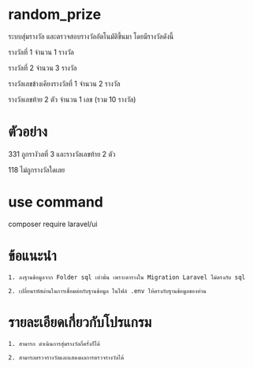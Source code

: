# random_prize
ระบบสุ่มรางวัล และตรวจสอบรางวัลอัตโนมัติขึ้นมา โดยมีรางวัลดังนี้

รางวัลที่ 1 จำนวน 1 รางวัล

รางวัลที่ 2 จำนวน 3 รางวัล

รางวัลเลขข้างเคียงรางวัลที่ 1 จำนวน 2 รางวัล

รางวัลเลขท้าย 2 ตัว จำนวน 1 เลข (รวม 10 รางวัล)

# ตัวอย่าง
331 ถูกรางัวลที่ 3 และรางวัลเลขท้าย 2 ตัว

118 ไม่ถูกรางวัลใดเลย

# use command

composer require laravel/ui

# ข้อแนะนำ
	1. ลงฐานข้อมูลจาก Folder sql เท่านั้น เพราะตารางใน Migration Laravel ไม่ตรงกับ sql
	
	2. เปลี่ยนรหัสผ่านในการเชื่อมต่อกับฐานข้อมูล ในไฟล์ .env ให้ตรงกับฐานข้อมูลของท่าน

# รายละเอียดเกี่ยวกับโปรแกรม
	1. สามารถ ดำเนินการสุ่มรางวัลกี่ครั้งก็ได้
  
	2. สามารถตรวจรางวัลและแสดงผลการตรวจรางวัลได้

